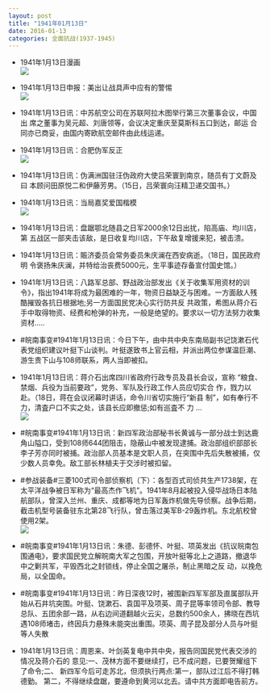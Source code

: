 ```yaml
---
layout: post
title: "1941年01月13日"
date: 2016-01-13
categories: 全面抗战(1937-1945)
---
```


<meta name="referrer" content="no-referrer" />

- 1941年1月13日漫画 <br/><img src="https://ww4.sinaimg.cn/large/aca367d8jw1ezyafyigx7j20hx0iowh0.jpg" />

- 1941年1月13日申报：美出让战具声中应有的警惕 <br/><img src="https://ww2.sinaimg.cn/large/aca367d8jw1ezy8p2h8gej20rt0xbh7k.jpg" />

- 1941年1月13日讯：中苏航空公司在苏联阿拉木图举行第三次董事会议，中国出 席之董事为吴元超、刘唐领等，会议决定重庆至莫斯科五口到达，邮运 合同亦已商妥，由国内寄欧航空邮件由此线运递。 

- 1941年1月13日讯：合肥伪军反正 <br/><img src="https://ww2.sinaimg.cn/large/aca367d8jw1ezy6ystfgxj209l05m74o.jpg" />

- 1941年1月13日讯：伪满洲国驻汪伪政府大使吕荣寰到南京，随员有丁文蔚及曰 本顾问田原悦二和伊藤芳男。（15日，吕荣寰向汪精卫递交国书。） 

- 1941年1月13日讯：当局嘉奖爱国楷模 <br/><img src="https://ww2.sinaimg.cn/large/aca367d8jw1ezy58mawzhj209u0bgdgu.jpg" />

- 1941年1月13日讯：盘踞鄂北随县之日军2000余12日出扰，陷高庙、均川店，第 五战区一部夹击该敌，是日收复均川店，下午敌复增援来犯，被击溃。 

- 1941年1月13日讯：賑济委员会常务委员朱庆澜在西安病逝。（18日，国民政府明 令褒扬朱庆澜，并特给治丧费5000元，生平事迹存备宣付国史馆。） 

- 1941年1月13日讯：八路军总部、野战政治部发出《关于收集军用资材的训令》，指出1941年将成为最困难的一年，物资日益缺乏与困难。一方面敌人残酷摧毁各抗日根据地;另一方面国民党决心实行防共反 共政策，希图从蒋介石手中取得物资、经费和枪弹的补充，一般是绝望的。要求以一切方法努力收集资材..... 

- #皖南事变#1941年1月13日讯：今日下午，由中共中央东南局副书记饶漱石代表党组织建议叶挺下山谈判。叶挺遂致书上官云相，并派出两位参谋温巨潮、游生贵下山与108师联系，两人当即被扣。  

- 1941年1月13日讯：蒋介石出席四川省政府行政专员及县长会议，宣称 “粮食、禁烟、兵役为当前要政”，党务、军队及行政工作人员应切实合 作，戮力以赴。（18日，蒋在会议闭幕时讲话，命令川省切实施行“新县 制”，如有奉行不力，清査户口不实之处，该县长应即撤惩;如有巡査不 力 ...  <br/><img src="https://ww1.sinaimg.cn/large/aca367d8jw1ezxqs29gnmj20c8090gmp.jpg" />

- #皖南事变#1941年1月13日讯：新四军政治部秘书长黄诚与一部分战士到达鹿角山隘口，受到108师644团阻击，隐蔽山中被发现逮捕。政治部组织部部长李子芳亦同时被捕。政治部人员基本是文职人员，在突围中先后失散被捕，仅少数人员幸免。敌工部长林植夫于交涉时被扣留。 

- #参战装备#三菱100式司令部侦察机（下）：各型百式司侦共生产1738架，在太平洋战争被日军称为“最高杰作飞机”。1941年8月起被投入侵华战场日本陆航部队，曾深入兰州、重庆、成都等地为日军轰炸机做先导侦察。战争后期，截击机型号装备驻东北第28飞行队，曾击落过美军B-29轰炸机。东北航校曾使用2架。 <br/><img src="https://ww4.sinaimg.cn/large/aca367d8jw1ezxn0s6m7dj208c0ftjti.jpg" />

- #皖南事变#1941年1月13日讯：朱德、彭德怀、叶挺、项英发出《抗议皖南包围通电》，要求国民党立解皖南大军之包围，开放叶挺等北上之道路，撤退华中之剿共军，平毁西北之封锁线，停止全国之屠杀，制止黑暗之反 动，以挽危局，以全国命。 

- #皖南事变#1941年1月13日讯：昨日深夜12时，被围新四军军部及直属部队开始从石井坑突围。叶挺、饶漱石、袁国平及项英、周子昆等率领司令部、教导总队、五团余部一路，从右边间道翻越火云尖，总数约500余人，拂晓在西坑遇108师堵击，终因兵力悬殊未能突出重围。项英、周子昆及部分人员与叶挺等人失散 

- 1941年1月13日讯：周恩来、叶剑英复电中共中央，报告同国民党代表交涉的情况及蒋介石的 意见:一、茂林方面不要继续打，已不成问题，已要贺耀组下了命令;二、 新四军今后可走苏北，但须执行两点:第一，部队过江后不得打韩德勤。 第二，不得继续盘踞，要遵命到黄河以北去。请中共方面即电告前方。 

